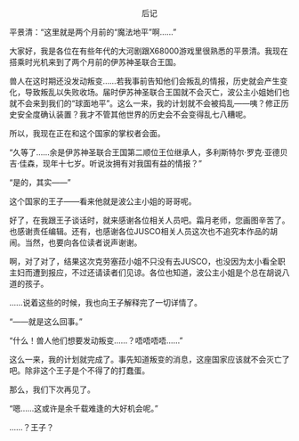 <p align="center">后记</p>

平景清：“这里就是两个月前的“魔法地平”啊……”

大家好，我是各位在有些年代的大河剧跟X68000游戏里很熟悉的平景清。我现在搭乘时光机来到了两个月前的伊苏神圣联合王国。

兽人在这时期还没发动叛变……若我事前告知他们会叛乱的情报，历史就会产生变化，导致叛乱以失败收场。届时伊苏神圣联合王国就不会灭亡，波公主小姐她们也就不会来到我们的“球面地平”。这么一来，我的计划就不会被捣乱——咦？修正历史安全度确认装置？我才不管其他世界的历史会不会变得乱七八糟呢。

所以，我现在正在和这个国家的掌权者会面。

“久等了……余是伊苏神圣联合王国第二顺位王位继承人，多利斯特尔·罗克·亚德贝吉·佳森，现年十七岁。听说汝拥有对我国有益的情报？”

“是的，其实——”

这个国家的王子——看来他就是波公主小姐的哥哥呢。

好了，在我跟王子谈话时，就来感谢各位相关人员吧。霜月老师，您画图辛苦了。也感谢责任编辑。还有，也感谢各位JUSCO相关人员这次也不追究本作品的胡闹。当然，也要向各位读者说声谢谢。

啊，对了对了，结果这次克劳塞菈小姐不只没有去JUSCO，也没因为太小看全职主妇而遭到报应，不过还请读者们见谅。各位也知道，波公主小姐是个总在胡说八道的孩子。

……说着这些的时候，我也向王子解释完了一切详情了。

“——就是这么回事。”

“什么！兽人他们想要发动叛变……？唔唔唔唔……”

这么一来，我的计划就完成了。事先知道叛变的消息，这座国家应该就不会灭亡了吧。除非这个王子是个不得了的打蠢蛋。

那么，我们下次再见了。

“嗯……这或许是余千载难逢的大好机会呢。”

……？王子？

